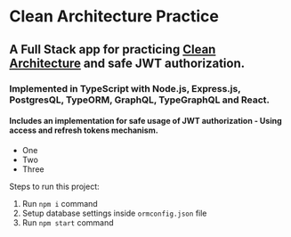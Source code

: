 #  Clean Architecture Practice

## A Full Stack app for practicing <a href="https://blog.cleancoder.com/uncle-bob/2012/08/13/the-clean-architecture.html">Clean Architecture</a> and safe JWT authorization.

### Implemented in TypeScript with Node.js, Express.js, PostgresQL, TypeORM, GraphQL, TypeGraphQL and React.

#### Includes an implementation for safe usage of JWT authorization - Using access and refresh tokens mechanism.

- One
- Two
- Three

Steps to run this project:

1. Run `npm i` command
2. Setup database settings inside `ormconfig.json` file
3. Run `npm start` command
